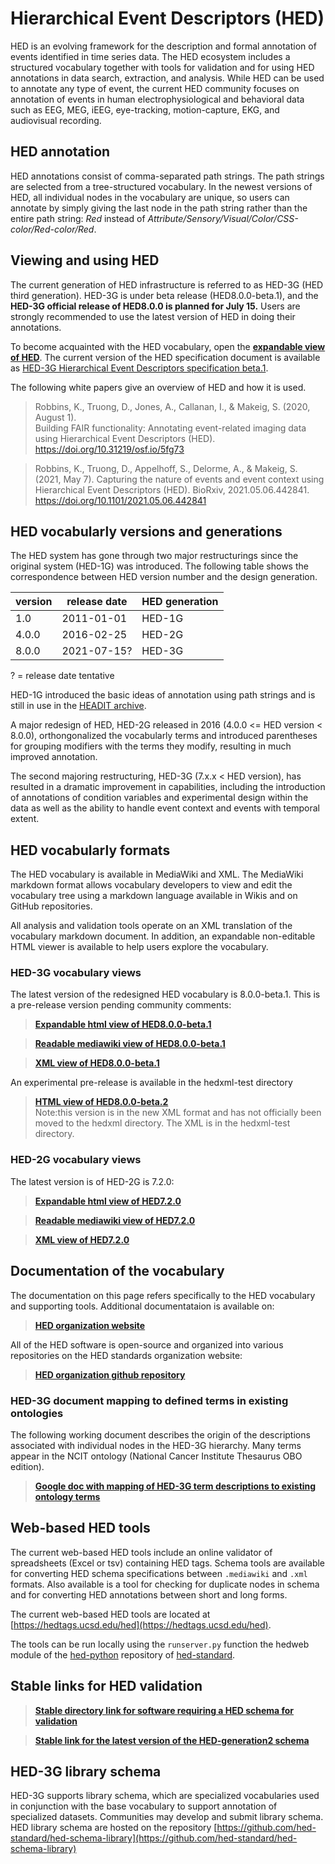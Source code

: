 # Hierarchical Event Descriptors (HED)
HED is an evolving framework for the description and formal annotation of events 
identified in time series data. The HED ecosystem includes a structured vocabulary
together with tools for validation and for using HED annotations in data search, 
extraction, and analysis. While HED can be used to annotate any type of event, 
the current HED community focuses on annotation of events in human 
electrophysiological and behavioral data such as EEG, MEG, iEEG, eye-tracking, 
motion-capture, EKG, and audiovisual recording.
 
## HED annotation
HED annotations consist of comma-separated path strings. The path strings are 
selected from a tree-structured vocabulary. In the newest versions of HED,
all individual nodes in the vocabulary are unique, so users can annotate
by simply giving the last node in the path string rather than the entire path
string: *Red* instead of *Attribute/Sensory/Visual/Color/CSS-color/Red-color/Red*.

## Viewing and using HED
The current generation of HED infrastructure is referred to as HED-3G 
(HED third generation). HED-3G is under beta release (HED8.0.0-beta.1), and the
<b>HED-3G official release of HED8.0.0 is planned for July 15.</b> Users are
strongly recommended to use the latest version of HED in doing their annotations.  

To become acquainted with the HED vocabulary, open the [**expandable view of HED**](http://www.hedtags.org/display_hed.html?version=8.0.0-beta.1).
The current version of the HED specification document is available as 
[HED-3G Hierarchical Event Descriptors specification beta.1](https://docs.google.com/document/d/1yGeGO6hpWmZYc8M_jyDyQ5clNhQRtV4i0wKx_12UJTI/view?usp=sharing). 

The following white papers give an overview of HED and how it is used.

> Robbins, K., Truong, D., Jones, A., Callanan, I., & Makeig, S. (2020, August 1).  
> Building FAIR functionality: Annotating event-related imaging data using Hierarchical Event Descriptors (HED).  
> https://doi.org/10.31219/osf.io/5fg73

> Robbins, K., Truong, D., Appelhoff, S., Delorme, A., & Makeig, S. (2021, May 7). 
> Capturing the nature of events and event context using Hierarchical Event Descriptors (HED). 
> BioRxiv, 2021.05.06.442841. 
> https://doi.org/10.1101/2021.05.06.442841


## HED vocabularly versions and generations
The HED system has gone through two major restructurings since the original system
(HED-1G) was introduced. The following table shows the correspondence between 
HED version number and the design generation.

| version | release date | HED generation |
| --- | --- | --- |
| 1.0 | 2011-01-01 | HED-1G |
| 4.0.0 | 2016-02-25 | HED-2G |
| 8.0.0 | 2021-07-15? | HED-3G |
? = release date tentative

HED-1G introduced the basic ideas of annotation using path strings and is
still in use in the [HEADIT archive](https://headit.ucsd.edu). 

A major redesign of HED, HED-2G released in 2016 (4.0.0 <= HED version < 8.0.0), 
orthongonalized the vocabularly terms and introduced parentheses for grouping modifiers
with the terms they modify, resulting in much improved annotation. 

The second majoring restructuring, HED-3G (7.x.x < HED version), 
has resulted in a dramatic improvement in capabilities, including the 
introduction of annotations of condition variables and experimental 
design within the data as well as the ability to handle event context 
and events with temporal extent.
 

## HED vocabularly formats
The HED vocabulary is available in MediaWiki and XML. The MediaWiki markdown format 
allows vocabulary developers to view and edit the vocabulary tree using a markdown 
language available in Wikis and on GitHub repositories. 

All analysis and validation tools operate on an XML translation of the vocabulary 
markdown document. In addition, an expandable non-editable HTML viewer is available
to help users explore the vocabulary.

### HED-3G vocabulary views
The latest version of the redesigned HED vocabulary is 8.0.0-beta.1. This is a pre-release version 
pending community comments:

> [**Expandable html view of HED8.0.0-beta.1**](http://www.hedtags.org/display_hed.html?version=8.0.0-beta.2) 

> [**Readable mediawiki view of HED8.0.0-beta.1**](https://github.com/hed-standard/hed-specification/blob/master/HED-generation3-schema-8.0.0-beta.1.mediawiki) 

> [**XML view of HED8.0.0-beta.1**](https://github.com/hed-standard/hed-specification/blob/master/hedxml/HED8.0.0-beta.1.xml)  

An experimental pre-release is available in the hedxml-test directory
> [**HTML view of HED8.0.0-beta.2**](https://www.hedtags.org/display_hed_test.html?version=8.0.0-beta.2)  
> Note:this version is in the new XML format and has not officially been moved to the hedxml directory. The XML is in the hedxml-test directory.

### HED-2G vocabulary views

The latest version is of HED-2G is 7.2.0:
> [**Expandable html view of HED7.2.0**](https://www.hedtags.org/display_hed.html?version=7.2.0)  

> [**Readable mediawiki view of HED7.2.0**](https://github.com/hed-standard/hed-specification/blob/master/HED-generation2-schema-7.2.0.mediawiki)

> [**XML view of HED7.2.0**](https://github.com/hed-standard/hed-specification/blob/master/hedxml/HED7.2.0.xml)  

## Documentation of the vocabulary

The documentation on this page refers specifically to the HED vocabulary and supporting tools. Additional documentataion is available on:

> [**HED organization website**](https://www.hedtags.org)

All of the HED software is open-source and organized into various repositories on the HED standards organization website:

> [**HED organization github repository**](https://github.com/hed-standard)

### HED-3G document mapping to defined terms in existing ontologies

The following working document describes the origin of the descriptions associated with individual nodes in the HED-3G hierarchy. Many terms appear in the NCIT ontology (National Cancer Institute Thesaurus OBO edition).

> [**Google doc with mapping of HED-3G term descriptions to existing ontology terms**](https://drive.google.com/file/d/13y17OwwNBlHdhB7hguSmOBdxn0Uk4hsI/view?usp=sharing) 

## Web-based HED tools

The current web-based HED tools include an online validator of spreadsheets (Excel or tsv)
containing HED tags. Schema tools are available for converting HED schema specifications between `.mediawiki` and
`.xml` formats. Also available is a tool for checking for duplicate nodes in schema and for converting
HED annotations between short and long forms.  

The current web-based HED tools are located at [https://hedtags.ucsd.edu/hed](https://hedtags.ucsd.edu/hed).  

The tools can be run locally using the `runserver.py` function the hedweb module
of the [hed-python](https://github.com/hed-standard/hed-python) repository of 
[hed-standard](https://github.com/hed-standard).

## Stable links for HED validation

> [**Stable directory link for software requiring a HED schema for validation**](https://github.com/hed-standard/hed-specification/tree/master/hedxml)

> [**Stable  link for the latest version of the HED-generation2 schema**](https://raw.githubusercontent.com/hed-standard/hed-specification/master/hedxml/HEDLatest.xml)

## HED-3G library schema

HED-3G supports library schema, which are specialized vocabularies used in conjunction with the
base vocabulary to support annotation of specialized datasets. Communities may develop and submit
library schema.  HED library schema are hosted on the repository 
[https://github.com/hed-standard/hed-schema-library](https://github.com/hed-standard/hed-schema-library)
